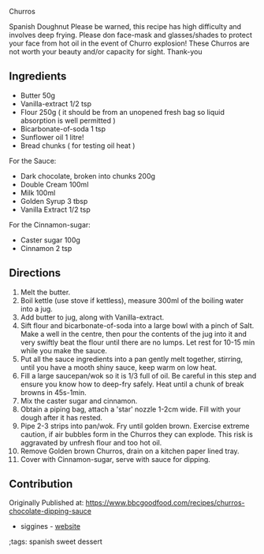 Churros

Spanish Doughnut
Please be warned, this recipe has high difficulty and involves deep frying. Please don face-mask and glasses/shades to protect your face from hot oil in the event of Churro explosion! These Churros are not worth your beauty and/or capacity for sight. Thank-you

## Ingredients

- Butter 50g
- Vanilla-extract 1/2 tsp
- Flour 250g ( it should be from an unopened fresh bag so liquid absorption is well permitted )
- Bicarbonate-of-soda 1 tsp
- Sunflower oil 1 litre!
- Bread chunks ( for testing oil heat )

For the Sauce:
- Dark chocolate, broken into chunks 200g
- Double Cream 100ml
- Milk 100ml
- Golden Syrup 3 tbsp
- Vanilla Extract 1/2 tsp

For the Cinnamon-sugar:
- Caster sugar 100g
- Cinnamon 2 tsp

## Directions

1. Melt the butter.
2. Boil kettle (use stove if kettless), measure 300ml of the boiling water into a jug.
3. Add butter to jug, along with Vanilla-extract.
4. Sift flour and bicarbonate-of-soda into a large bowl with a pinch of Salt. Make a well in the centre, then pour the contents of the jug into it and very swiftly beat the flour until there are no lumps. Let rest for 10-15 min while you make the sauce.
5. Put all the sauce ingredients into a pan gently melt together, stirring, until you have a mooth shiny sauce, keep warm on low heat.
6. Fill a large saucepan/wok so it is 1/3 full of oil. Be careful in this step and ensure you know how to deep-fry safely. Heat until a chunk of break browns in 45s-1min.
7. Mix the caster sugar and cinnamon.
8. Obtain a piping bag, attach a 'star' nozzle 1-2cm wide. Fill with your dough after it has rested.
9. Pipe 2-3 strips into pan/wok. Fry until golden brown. Exercise extreme caution, if air bubbles form in the Churros they can explode. This risk is aggravated by unfresh flour and too hot oil.
10. Remove Golden brown Churros, drain on a kitchen paper lined tray.
11. Cover with Cinnamon-sugar, serve with sauce for dipping.

## Contribution

Originally Published at: https://www.bbcgoodfood.com/recipes/churros-chocolate-dipping-sauce

- siggines - [website](http://jacobsiggins.co.uk)

;tags: spanish sweet dessert
